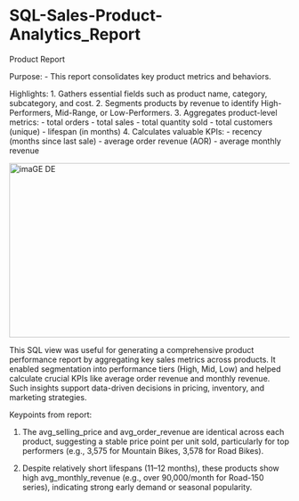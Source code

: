 # SQL-Sales-Product-Analytics_Report


Product Report

Purpose:
    - This report consolidates key product metrics and behaviors.

Highlights:
    1. Gathers essential fields such as product name, category, subcategory, and cost.
    2. Segments products by revenue to identify High-Performers, Mid-Range, or Low-Performers.
    3. Aggregates product-level metrics:
       - total orders
       - total sales
       - total quantity sold
       - total customers (unique)
       - lifespan (in months)
    4. Calculates valuable KPIs:
       - recency (months since last sale)
       - average order revenue (AOR)
       - average monthly revenue


<img width="1587" height="313" alt="imaGE DE" src="https://github.com/user-attachments/assets/edab7be5-6b79-42ee-a0a8-64ad51024380" />

This SQL view was useful for generating a comprehensive product performance report by aggregating key sales metrics across products. It enabled segmentation into performance tiers (High, Mid, Low) and helped calculate crucial KPIs like average order revenue and monthly revenue. Such insights support data-driven decisions in pricing, inventory, and marketing strategies.

Keypoints from report:

1) The avg_selling_price and avg_order_revenue are identical across each product, suggesting a stable price point per unit sold, particularly for top performers (e.g., 3,575 for Mountain Bikes, 3,578 for Road Bikes).

2) Despite relatively short lifespans (11–12 months), these products show high avg_monthly_revenue (e.g., over 90,000/month for Road-150 series), indicating strong early demand or seasonal popularity.










